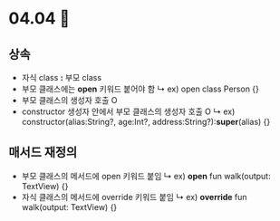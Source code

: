 # 04.04 📝
## 상속
* 자식 class **:** 부모 class
* 부모 클래스에는 **open** 키워드 붙어야 함
↳ ex) open class Person {} 
* 부모 클래스의 생성자 호출 O
* constructor 생성자 안에서 부모 클래스의 생성자 호출 O
↳ ex) constructor(alias:String?, age:Int?, address:String?):**super**(alias) {} 
## 매서드 재정의
* 부모 클래스의 메서드에 open 키워드 붙임
↳ ex) **open** fun walk(output: TextView) {} 
* 자식 클래스의 메서드에 override 키워드 붙임
↳ ex) **override** fun walk(output: TextView) {} 